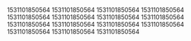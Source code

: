1531101850564
1531101850564
1531101850564
1531101850564
1531101850564
1531101850564
1531101850564
1531101850564
1531101850564
1531101850564
1531101850564
1531101850564
1531101850564
1531101850564
1531101850564